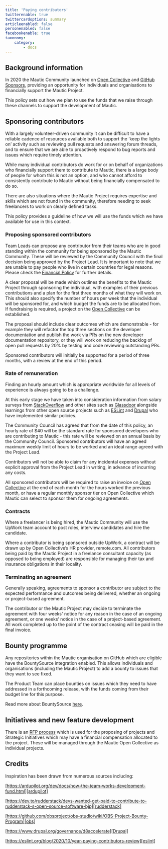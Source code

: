 ```yaml
---
title: 'Paying contributors'
twitterenable: true
twittercardoptions: summary
articleenabled: false
personenabled: false
facebookenable: true
taxonomy:
    category:
        - docs
---
```


## Background information
In 2020 the Mautic Community launched on [Open Collective][open-collective] and [GitHub Sponsors][github-sponsors], providing an opportunity for individuals and organisations to financially support the Mautic Project.

This policy sets out how we plan to use the funds that we raise through these channels to support the development of Mautic.

## Sponsoring contributors
With a largely volunteer-driven community it can be difficult to have a reliable cadence of resources available both to support the ‘keep the lights on’ activity such as reviewing pull requests and answering forum threads, and to ensure that we are able to proactively respond to bug reports and issues which require timely attention.

While many individual contributors do work for or on behalf of organizations who financially support them to contribute to Mautic, there is a large body of people for whom this is not an option, and who cannot afford to consistently contribute to Mautic without being financially compensated to do so.

There are also situations where the Mautic Project requires expertise and skills which are not found in the community, therefore needing to seek freelancers to work on clearly defined tasks.

This policy provides a guideline of how we will use the funds which we have available for use in this context.

### Proposing sponsored contributors
Team Leads can propose any contributor from their teams who are in good standing within the community for being sponsored by the Mautic Community.  These will be reviewed by the Community Council with the final decision being approved by the Project Lead.  It is important to note that we are unable to pay people who live in certain countries for legal reasons. Please check the [Financial Policy][financial-policy] for further details.

A clear proposal will be made which outlines the benefits to the Mautic Project through sponsoring the individual, with examples of their previous contributions and a plan for the first three months of what they will work on. This should also specify the number of hours per week that the individual will be sponsored for, and which budget the funds are to be allocated from. If fundraising is required, a project on the [Open Collective][open-collective] can be established.

The proposal should include clear outcomes which are demonstrable - for example they will refactor the top three sections on the developer documentation and publish the work via PRs on the new developer documentation repository, or they will work on reducing the backlog of open pull requests by 20% by testing and code reviewing outstanding PRs.

Sponsored contributors will initially be supported for a period of three months, with a review at the end of this period.

### Rate of remuneration
Finding an hourly amount which is appropriate worldwide for all levels of experience is always going to be a challenge. 

At this early stage we have taken into consideration information from salary surveys from [StackOverflow][stackoverflow] and other sites such as [Glassdoor][glassdoor] alongside learnings from other open source projects such as [ESLint][eslint] and [Drupal][drupal] who have implemented similar policies.
 
The Community Council has agreed that from the date of this policy, an hourly rate of $40 will be the standard rate for sponsored developers who are contributing to Mautic - this rate will be reviewed on an annual basis by the Community Council.  Sponsored contributors will have an agreed maximum weekly limit of hours to be worked and an ideal range agreed with the Project Lead.  

Contributors will not be able to claim for any incidental expenses without explicit approval from the Project Lead in writing, in advance of incurring any costs.

All sponsored contributors will be required to raise an invoice on [Open Collective][open-collective] at the end of each month for the hours worked the previous month, or have a regular monthly sponsor tier on Open Collective which Mautic can select to sponsor them for ongoing agreements.

### Contracts
Where a freelancer is being hired, the Mautic Community will use the UpWork team account to post roles, interview candidates and hire the candidate.

Where a contributor is being sponsored outside UpWork, a contract will be drawn up by Open Collective’s HR provider, remote.com. All contributors being paid by the Mautic Project in a freelance consultant capacity (as opposed to being employed) are responsible for managing their tax and insurance obligations in their locality.

### Terminating an agreement
Generally speaking, agreements to sponsor a contributor are subject to the expected performance and outcomes being delivered, whether an ongoing or project-based agreement. 

The contributor or the Mautic Project may decide to terminate the agreement with four weeks' notice for any reason in the case of an ongoing agreement, or one weeks’ notice in the case of a project-based agreement.  All work completed up to the point of the contract ceasing will be paid in the final invoice.

## Bounty programme
Any repositories within the Mautic organisation on GitHub which are eligible have the BountySource integration enabled. This allows individuals and organisations (including the Mautic Project) to add a bounty to issues that they want to see fixed.

The Product Team can place bounties on issues which they need to have addressed in a forthcoming release, with the funds coming from their budget line for this purpose.

Read more about BountySource [here][bountysource].

## Initiatives and new feature development

There is an [RFP process][rfp-process] which is used for the proposing of projects and Strategic Initiatives which may have a financial compensation allocated to the project. These will be managed through the Mautic Open Collective as individual projects.

## Credits

Inspiration has been drawn from numerous sources including:

[https://ardupilot.org/dev/docs/how-the-team-works-development-fund.html][ardupilot]

[https://dev.to/rudderstack/devs-wanted-get-paid-to-contribute-to-rudderstack-s-open-source-software-bjp][rudderstack]

[https://github.com/obsproject/obs-studio/wiki/OBS-Project-Bounty-Program][obs]

[https://www.drupal.org/governance/d8accelerate][Drupal]

[https://eslint.org/blog/2020/10/year-paying-contributors-review][eslint]


[open-collective]: <https://opencollective.com/mautic>
[github-sponsors]: <https://github.com/sponsors/mautic>
[financial-policy]: </policies/financial-policy>
[stackoverflow]: <https://insights.stackoverflow.com/survey>
[glassdoor]: <https://www.glassdoor.co.uk/Salaries/remote-php-developer-salary-SRCH_IL.0,6_IS11048_KO7,20.htm>
[eslint]: <https://eslint.org/blog/2020/10/year-paying-contributors-review>
[drupal]: <https://www.drupal.org/governance/d8accelerate>
[bountysource]: </product-team/mautic-bounty-programme>
[rfp-process]: </product-team/request-for-proposals-rfp-process>
[ardupilot]: <https://ardupilot.org/dev/docs/how-the-team-works-development-fund.html>
[rudderstack]: <https://dev.to/rudderstack/devs-wanted-get-paid-to-contribute-to-rudderstack-s-open-source-software-bjp>
[obs]: <https://github.com/obsproject/obs-studio/wiki/OBS-Project-Bounty-Program>

